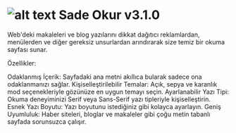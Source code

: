 # ![alt text](https://i.ibb.co/CKC1TY6h/image.png "SadeOkur-Logo") **Sade Okur v3.1.0**

Web'deki makaleleri ve blog yazılarını dikkat dağıtıcı reklamlardan, menülerden ve diğer gereksiz unsurlardan arındırarak size temiz bir okuma sayfası sunar.

Özellikler:

Odaklanmış İçerik: Sayfadaki ana metni akıllıca bularak sadece ona odaklanmanızı sağlar.
Kişiselleştirilebilir Temalar: Açık, sepya ve karanlık mod seçenekleriyle gözünüze en uygun temayı seçin.
Ayarlanabilir Yazı Tipi: Okuma deneyiminizi Serif veya Sans-Serif yazı tipleriyle kişiselleştirin.
Esnek Yazı Boyutu: Yazı boyutunu istediğiniz gibi kolayca ayarlayın.
Geniş Uyumluluk: Haber siteleri, bloglar ve makaleler gibi çoğu metin tabanlı sayfada sorunsuzca çalışır.

